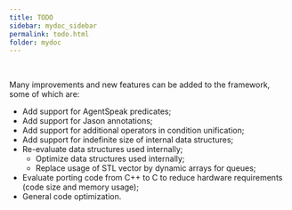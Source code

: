 ```yaml
---
title: TODO
sidebar: mydoc_sidebar
permalink: todo.html
folder: mydoc
---
```


<br>

Many improvements and new features can be added to the framework, some of which are:

* Add support for AgentSpeak predicates;
* Add support for Jason annotations;
* Add support for additional operators in condition unification;
* Add support for indefinite size of internal data structures;
* Re-evaluate data structures used internally;
  * Optimize data structures used internally;
  * Replace usage of STL vector by dynamic arrays for queues;
* Evaluate porting code from C++ to C to reduce hardware requirements (code size and memory usage);
* General code optimization.